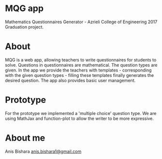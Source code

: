 # MQG app
Mathematics Questionnaires Generator - Azrieli College of Engineering 2017 Graduation project.
# About
MQG is a web app, allowing teachers to write questionnaires for students to solve. Questions in questionnaires are mathematical. The question types are given. In the app we provide the teachers with templates - corresponding with the given question types - filling these templates finally generates the desired question.
The app also provides basic user management.
# Prototype
For the prototype we implemented a 'multiple choice' question type. We are using MathJax and function-plot to allow the writer to be more expressive.
# About me
Anis Bishara 
anis.bishara1@gmail.com
